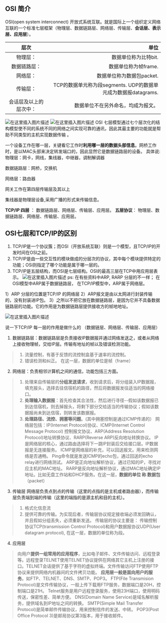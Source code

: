﻿## OSI 简介
OSI(open system interconnect) 开放式系统互联。就是国际上一个组织定义网络互联的一个标准七层框架（物理层、数据链路层、网络层、传输层、**会话层、表示层、应用层**）。

| 层次 | 单位 |
|:--:| --:|
|物理层：| 数据单位称为比特bit.|
|数据链路层：|数据单位称为帧frame.
|网络层： |数据单位称为数据包packet.
|传输层：|TCP的数据单元称为段segments. UDP的数据单元成为数据报datagrams.
|会话层及以上的层次中：| 数据单位不在另外命名，均成为报文。

![在这里插入图片描述](https://img-blog.csdnimg.cn/20210215222213282.png?x-oss-process=image,type_ZmFuZ3poZW5naGVpdGk,shadow_10,text_aHR0cHM6Ly9ibG9nLmNzZG4ubmV0L3FxXzM5NDg2MDI3,size_16,color_FFFFFF,t_70#pic_center)
![在这里插入图片描述](https://img-blog.csdnimg.cn/20210215222836737.gif#pic_center)
OSI 七层模型通过七个层次化的结构模型使不同的系统不同的网络之间实现可靠的通讯，因此其最主要的功能就是帮助不同类型的主机实现数据传输 。

一个设备工作在哪一层，关键看它工作时**利用哪一层的数据头部信息**。网桥工作时，是以MAC头部来决定转发端口的，因此显然它是数据链路层的设备。
具体说:
物理层：网卡，网线，集线器，中继器，调制解调器

数据链路层：网桥，交换机

网络层：路由器

网关工作在第四层传输层及其以上

集线器是物理层设备,采用广播的形式来传输信息。

**TCP/IP 四层** ： 数据链路层、网络层、传输层、应用层。
**五层协议**： 物理层、数据链路层、网络层、传输层、应用层。

## OSI七层和TCP/IP的区别

 1. TCP/IP是一个协议簇；而OSI（开放系统互联）则是一个模型，且TCP/IP的开发时间在OSI之前。
2. TCP/IP是由一些交互性的模块做成的分层次的协议，其中每个模块提供特定的功能；OSi则指定了哪个功能是属于哪一层的。
3. TCP/IP是五层结构，而OSI是七层结构。OSI的最高三层在TCP中用应用层表示。
![在这里插入图片描述](https://img-blog.csdnimg.cn/20210215223206948.png?x-oss-process=image/watermark,type_ZmFuZ3poZW5naGVpdGk,shadow_10,text_aHR0cHM6Ly9ibG9nLmNzZG4ubmV0L3FxXzM5NDg2MDI3,size_16,color_FFFFFF,t_70)
ps: 在有些资料中ARP, RARP 分层的不一样；
在OSI模型中ARP属于数据链路层， 在TCP/IP模型中，ARP属于网络层。

1）ARP 分层的位置是TCP/IP 的网络层
2）ARP报文是由以太网进行封装传输的，没有封装进IP包。
3）之所以不把它放在数据链路层，是因为它并不具备数据链路层的功能。它的作用是为数据链路层提供接收方的帧地地址。

![在这里插入图片描述](https://img-blog.csdnimg.cn/20210402103151925.png?x-oss-process=image/watermark,type_ZmFuZ3poZW5naGVpdGk,shadow_10,text_aHR0cHM6Ly9ibG9nLmNzZG4ubmV0L3FxXzM5NDg2MDI3,size_16,color_FFFFFF,t_70)

说一下TCP/IP 每一层的作用是做什么的
（数据链层、网络层、传输层、应用层）
1. 数据链路层：数据链路层是负责接收IP数据报并通过网络发送之，或者从网络上接收物理帧，交给IP层。传输有地址的帧以及错误检测功能。
>1.  流量控制，有基于反馈的流控制盒基于速率的流控制。
>2. 错误检测和纠正。
>在这一层，数据的单位是帧（frame）

2. 网络层：负责相邻计算机之间的通信，功能包括三方面。
>1. 处理来自传输层的**分组发送请求**，收到请求后，将分组装入IP数据报，填充报头，选择去往信宿机的路径，然后将数据报发往适当的网络接口。
>2. **处理输入数据报**：首先检查其合法性，然后进行寻径--假如该数据报已到达信宿机，则去掉报头，将剩下部分交给适当的传输协议；假如该数据报尚未到达信宿，则转发该数据报。
>3. **处理路径、流控、拥塞等问题**。(其中拥塞控制是通过ICMP传递的） 网络层包括：IP(Internet Protocol)协议、ICMP(Internet Control Message Protocol) 控制报文协议、ARP(Address Resolution Protocol)地址转换协议、RARP(Reverse ARP)反向地址转换协议。 IP是网络层的核心，通过路由选择将下一跳IP封装后交给接口层。IP数据报是无连接服务。 ICMP是网络层的补充，可以回送报文。用来检测网络是否通畅。 Ping命令就是发送ICMP的echo包，通过回送的echo relay进行网络测试。 ARP是正向地址解析协议，通过已知的IP，寻找对应主机的MAC地址。 RARP是反向地址解析协议，通过MAC地址确定IP地址。比如无盘工作站和DHCP服务。在这一层，**数据的单位 称 数据包** （packet）

3. 传输层
网络层负责点到点的传输（这里的点指的是主机或者路由器），而传输层负责端到端的传输（这里的端指的是源主机和目的主机）。
> 1.  格式化信息流
> 2. 提供可靠的传输。为实现后者，传输层协议规定接收端必须发回确认，并且假如分组丢失，必须重新发送。
> 传输层的协议主要是： 传输控制协议TCP(transmission Control Protocol)和用户数据报协议UDP(User datagram protocol), 在这一层，数据的单位称为段。

4. 应用层
>  向用户**提供一组常用的应用程序**，比如电子邮件、文件传输访问、远程登录等。远程登录TELNET使用TELNET协议提供在网络其它主机上注册的接口。TELNET会话提供了基于字符的虚拟终端。文件传输访问FTP使用FTP协议来提供网络内机器间的文件拷贝功能。 **应用层一般是面向用户的服务**。如FTP、TELNET、DNS、SMTP、POP3。 FTP(File Transmision Protocol)是文件传输协议，一般上传下载用FTP服务，数据端口是20H，控制端口是21H。 Telnet服务是用户远程登录服务，使用23H端口，使用明码传送，保密性差、简单方便。 DNS(Domain Name Service)是域名解析服务，提供域名到IP地址之间的转换。 SMTP(Simple Mail Transfer Protocol)是简单邮件传输协议，用来控制信件的发送、中转。 POP3(Post Office Protocol 3)是邮局协议第3版本，用于接收邮件。 
